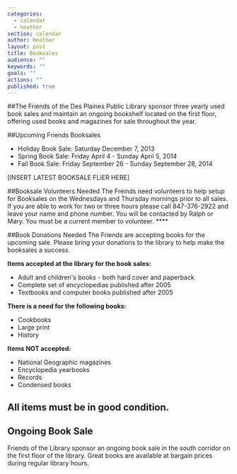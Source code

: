 ```yaml
---
categories: 
  - calendar
  - heather
section: calendar
author: Heather
layout: post
title: Booksales
audience: ""
keywords: ""
goals: ""
actions: ""
published: true
---
```




##The Friends of the Des Plaines Public Library sponsor three yearly used book sales and maintain an ongoing bookshelf located on the first floor, offering used books and magazines for sale throughout the year.  

##Upcoming Friends Booksales

- Holiday Book Sale:  Saturday December 7, 2013
- Spring Book Sale:  Friday April 4 - Sunday April 5, 2014
- Fall Book Sale:  Friday September 26 - Sunday September 28, 2014

[INSERT LATEST BOOKSALE FLIER HERE]

##Booksale Volunteers Needed
The Freinds need volunteers to help setup for Booksales on the Wednesdays and Thursday mornings prior to all sales. If you are able to work for two or three hours please call 847-376-2922 and leave your name and phone number. You will be contacted by Ralph or Mary. You must be a current member to volunteer. ****

##Book Donations Needed
The Friends are accepting books for the upcoming sale. Please bring your donations to the library to help make the booksales a success. 

**Items accepted at the library for the book sales:**
- Adult and children's books - both hard cover and paperback
- Complete set of encyclopedias published after 2005
- Textbooks and computer books published after 2005

**There is a need for the following books:**   
- Cookbooks
- Large print
- History

**Items NOT accepted:**
- National Geographic magazines
- Encyclopedia yearbooks
- Records
- Condensed books

## All items must be in good condition.  

## Ongoing Book Sale
Friends of the Library sponsor an ongoing book sale in the south corridor on the first floor of the library. Great books are available at bargain prices during regular library hours.
